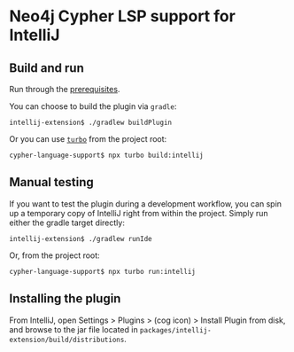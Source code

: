 # Neo4j Cypher LSP support for IntelliJ

## Build and run

Run through the [prerequisites](../../CONTRIBUTING.md#building-the-project).

You can choose to build the plugin via `gradle`:

```
intellij-extension$ ./gradlew buildPlugin
```

Or you can use [`turbo`](https://turbo.build) from the project root:

```
cypher-language-support$ npx turbo build:intellij
```

## Manual testing

If you want to test the plugin during a development workflow, you can spin up a temporary copy
of IntelliJ right from within the project. Simply run either the gradle target directly:

```
intellij-extension$ ./gradlew runIde
```

Or, from the project root:

```
cypher-language-support$ npx turbo run:intellij
```

## Installing the plugin

From IntelliJ, open Settings > Plugins > (cog icon) > Install Plugin from disk, and browse to the jar file
located in `packages/intellij-extension/build/distributions`.